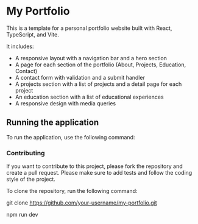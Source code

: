 # My Portfolio

This is a template for a personal portfolio website built with React, TypeScript, and Vite.

It includes:

- A responsive layout with a navigation bar and a hero section
- A page for each section of the portfolio (About, Projects, Education, Contact)
- A contact form with validation and a submit handler
- A projects section with a list of projects and a detail page for each project
- An education section with a list of educational experiences
- A responsive design with media queries

## Running the application

To run the application, use the following command:

### Contributing

If you want to contribute to this project, please fork the repository and create a pull request. Please make sure to add tests and follow the coding style of the project.

To clone the repository, run the following command:

git clone https://github.com/your-username/my-portfolio.git


npm run dev
